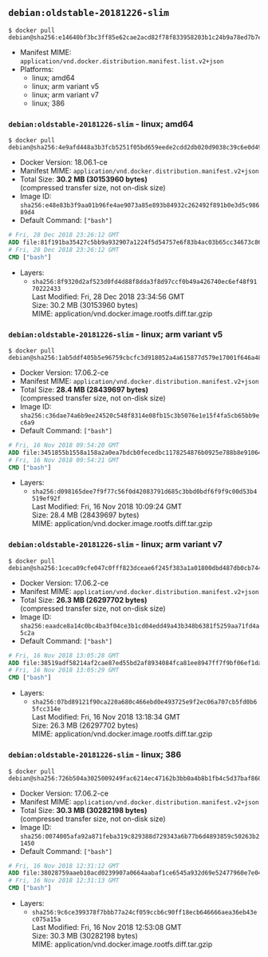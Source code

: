 ## `debian:oldstable-20181226-slim`

```console
$ docker pull debian@sha256:e14640bf3bc3ff85e62cae2acd82f78f833958203b1c24b9a78ed7b7ef724b76
```

-	Manifest MIME: `application/vnd.docker.distribution.manifest.list.v2+json`
-	Platforms:
	-	linux; amd64
	-	linux; arm variant v5
	-	linux; arm variant v7
	-	linux; 386

### `debian:oldstable-20181226-slim` - linux; amd64

```console
$ docker pull debian@sha256:4e9afd448a3b3fcb5251f05bd659eede2cdd2db020d9038c39c6e0d4900c7abc
```

-	Docker Version: 18.06.1-ce
-	Manifest MIME: `application/vnd.docker.distribution.manifest.v2+json`
-	Total Size: **30.2 MB (30153960 bytes)**  
	(compressed transfer size, not on-disk size)
-	Image ID: `sha256:e48e83b3f9aa01b96fe4ae9073a85e893b84932c262492f891b0e3d5c98689d4`
-	Default Command: `["bash"]`

```dockerfile
# Fri, 28 Dec 2018 23:26:12 GMT
ADD file:81f191ba35427c5bb9a932907a1224f5d54757e6f83b4ac03b65cc34673c862d in / 
# Fri, 28 Dec 2018 23:26:12 GMT
CMD ["bash"]
```

-	Layers:
	-	`sha256:8f9320d2af523d0fd4d88f8dda3f8d97ccf0b49a426740ec6ef48f9170222433`  
		Last Modified: Fri, 28 Dec 2018 23:34:56 GMT  
		Size: 30.2 MB (30153960 bytes)  
		MIME: application/vnd.docker.image.rootfs.diff.tar.gzip

### `debian:oldstable-20181226-slim` - linux; arm variant v5

```console
$ docker pull debian@sha256:1ab5ddf405b5e96759cbcfc3d918052a4a615877d579e17001f646a4856c1d1f
```

-	Docker Version: 17.06.2-ce
-	Manifest MIME: `application/vnd.docker.distribution.manifest.v2+json`
-	Total Size: **28.4 MB (28439697 bytes)**  
	(compressed transfer size, not on-disk size)
-	Image ID: `sha256:c36dae74a6b9ee24520c548f8314e08fb15c3b5076e1e15f4fa5cb65bb9ec6a9`
-	Default Command: `["bash"]`

```dockerfile
# Fri, 16 Nov 2018 09:54:20 GMT
ADD file:3451855b1558a158a2a0ea7bdcb0fecedbc1178254876b0925e788b8e9106432 in / 
# Fri, 16 Nov 2018 09:54:21 GMT
CMD ["bash"]
```

-	Layers:
	-	`sha256:d098165dee7f9f77c56f0d42083791d685c3bbd0bdf6f9f9c00d53b4519ef92f`  
		Last Modified: Fri, 16 Nov 2018 10:09:24 GMT  
		Size: 28.4 MB (28439697 bytes)  
		MIME: application/vnd.docker.image.rootfs.diff.tar.gzip

### `debian:oldstable-20181226-slim` - linux; arm variant v7

```console
$ docker pull debian@sha256:1ceca09cfe047c0fff823dceae6f245f383a1a01800dbd487db0cb7445a1bdf0
```

-	Docker Version: 17.06.2-ce
-	Manifest MIME: `application/vnd.docker.distribution.manifest.v2+json`
-	Total Size: **26.3 MB (26297702 bytes)**  
	(compressed transfer size, not on-disk size)
-	Image ID: `sha256:eaadce8a14c0bc4ba3f04ce3b1cd04edd49a43b348b6381f5259aa71fd4a5c2a`
-	Default Command: `["bash"]`

```dockerfile
# Fri, 16 Nov 2018 13:05:28 GMT
ADD file:38519adf58214af2cae87ed55bd2af8934084fca81ee8947ff7f9bf06ef1daa0 in / 
# Fri, 16 Nov 2018 13:05:29 GMT
CMD ["bash"]
```

-	Layers:
	-	`sha256:07bd89121f90ca220a680c466ebd0e493725e9f2ec06a707cb5fd0b65fcc314e`  
		Last Modified: Fri, 16 Nov 2018 13:18:34 GMT  
		Size: 26.3 MB (26297702 bytes)  
		MIME: application/vnd.docker.image.rootfs.diff.tar.gzip

### `debian:oldstable-20181226-slim` - linux; 386

```console
$ docker pull debian@sha256:726b504a3025009249fac6214ec47162b3bb0a4b8b1fb4c5d37baf860504fb4b
```

-	Docker Version: 17.06.2-ce
-	Manifest MIME: `application/vnd.docker.distribution.manifest.v2+json`
-	Total Size: **30.3 MB (30282198 bytes)**  
	(compressed transfer size, not on-disk size)
-	Image ID: `sha256:0074005afa92a871feba319c829388d729343a6b77b6d4893859c50263b21450`
-	Default Command: `["bash"]`

```dockerfile
# Fri, 16 Nov 2018 12:31:12 GMT
ADD file:38028759aaeb10acd0239907a0664aabaf1ce6545a932d69e52477960e7e0445 in / 
# Fri, 16 Nov 2018 12:31:13 GMT
CMD ["bash"]
```

-	Layers:
	-	`sha256:9c6ce399378f7bbb77a24cf059ccb6c90ff18ecb646666aea36eb43ec075a15a`  
		Last Modified: Fri, 16 Nov 2018 12:53:08 GMT  
		Size: 30.3 MB (30282198 bytes)  
		MIME: application/vnd.docker.image.rootfs.diff.tar.gzip
